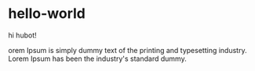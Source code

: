 # hello-world

hi hubot!

orem Ipsum is simply dummy text of the printing and typesetting industry. Lorem Ipsum has been the industry's standard dummy.
